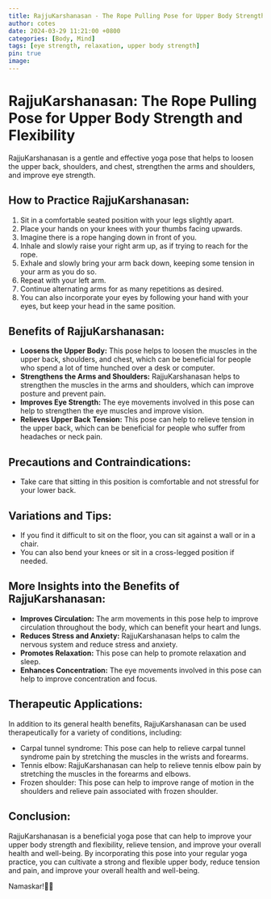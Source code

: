 ```yaml
---
title: RajjuKarshanasan - The Rope Pulling Pose for Upper Body Strength, Eye Health, and Relaxation
author: cotes
date: 2024-03-29 11:21:00 +0800
categories: [Body, Mind]
tags: [eye strength, relaxation, upper body strength] 
pin: true
image: 
---
```


# **RajjuKarshanasan: The Rope Pulling Pose for Upper Body Strength and Flexibility**

RajjuKarshanasan is a gentle and effective yoga pose that helps to loosen the upper back, shoulders, and chest, strengthen the arms and shoulders, and improve eye strength.

## **How to Practice RajjuKarshanasan:**

1. Sit in a comfortable seated position with your legs slightly apart.
2. Place your hands on your knees with your thumbs facing upwards.
3. Imagine there is a rope hanging down in front of you.
4. Inhale and slowly raise your right arm up, as if trying to reach for the rope.
5. Exhale and slowly bring your arm back down, keeping some tension in your arm as you do so.
6. Repeat with your left arm.
7. Continue alternating arms for as many repetitions as desired.
8. You can also incorporate your eyes by following your hand with your eyes, but keep your head in the same position.

## **Benefits of RajjuKarshanasan:**

- **Loosens the Upper Body:** This pose helps to loosen the muscles in the upper back, shoulders, and chest, which can be beneficial for people who spend a lot of time hunched over a desk or computer.
- **Strengthens the Arms and Shoulders:** RajjuKarshanasan helps to strengthen the muscles in the arms and shoulders, which can improve posture and prevent pain.
- **Improves Eye Strength:** The eye movements involved in this pose can help to strengthen the eye muscles and improve vision.
- **Relieves Upper Back Tension:** This pose can help to relieve tension in the upper back, which can be beneficial for people who suffer from headaches or neck pain.

## **Precautions and Contraindications:**

- Take care that sitting in this position is comfortable and not stressful for your lower back.

## **Variations and Tips:**

- If you find it difficult to sit on the floor, you can sit against a wall or in a chair.
- You can also bend your knees or sit in a cross-legged position if needed.

## **More Insights into the Benefits of RajjuKarshanasan:**

- **Improves Circulation:** The arm movements in this pose help to improve circulation throughout the body, which can benefit your heart and lungs.
- **Reduces Stress and Anxiety:** RajjuKarshanasan helps to calm the nervous system and reduce stress and anxiety.
- **Promotes Relaxation:** This pose can help to promote relaxation and sleep.
- **Enhances Concentration:** The eye movements involved in this pose can help to improve concentration and focus.

## **Therapeutic Applications:**

In addition to its general health benefits, RajjuKarshanasan can be used therapeutically for a variety of conditions, including:

- Carpal tunnel syndrome: This pose can help to relieve carpal tunnel syndrome pain by stretching the muscles in the wrists and forearms.
- Tennis elbow: RajjuKarshanasan can help to relieve tennis elbow pain by stretching the muscles in the forearms and elbows.
- Frozen shoulder: This pose can help to improve range of motion in the shoulders and relieve pain associated with frozen shoulder.

## **Conclusion:**

RajjuKarshanasan is a beneficial yoga pose that can help to improve your upper body strength and flexibility, relieve tension, and improve your overall health and well-being. By incorporating this pose into your regular yoga practice, you can cultivate a strong and flexible upper body, reduce tension and pain, and improve your overall health and well-being.

Namaskar!🙏✨